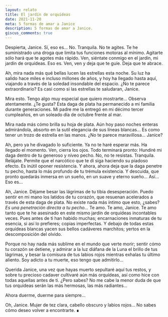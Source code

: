 ```yaml
---
layout: relato
title: El jardín de orquídeas
date: 2021-11-20
meta: 5 formas de amar a Janice
description: 5 formas de amar a Janice.
giscus_comments: true
---
```


<p class="first">Despierta, Janice. Sí, eso es... No. Tranquila. No te agites. Te he suministrado una droga que limita tus funciones motoras al mínimo. Agitarte sólo hará que te agotes más rápido. Ven, siéntate conmigo en el jardín, mi jardín de orquídeas. Eso es. Ven, ven y deja que te guíe. Deja que te abrace.</p>

Ah, mira nada más qué bellas lucen las estrellas esta noche. Su luz ha salido hace miles e incluso millones de años, y hoy ha llegado hasta aquí, viajando a través de la soledad insondable del espacio. ¿No te parece extraordinario? Es casi como si las estrellas te saludaran, Janice. 

Mira esto. Tengo algo muy especial que quiero mostrarte… Observa atentamente. ¿Te gusta? Esta daga de plata ha permanecido a mi familia durante generaciones. Mi padre me la entregó en mi décimo tercer cumpleaños, en un soleado día de octubre frente al mar. 

Mira nada más cómo brilla su hoja de plata. Aún hoy paso noches enteras admirándola, absorto en la sutil elegancia de sus líneas blancas… Es como tener un trozo de estrella en las manos. ¿No te parece maravillosa… Janice?

Ah, pero ya he divagado lo suficiente. Ya no te haré esperar más. Ha llegado el momento. Ven, cierra los ojos. Todo terminará pronto: Hundiré mi daga dentro de tu generoso y níveo pecho. No, no te resistas. Tranquila. Relájate. Permite que el narcótico que te di siga haciendo su piadoso efecto. Es inútil oponer resistencia. Y ahora, ahora deja que la daga penetre tu pecho, hasta lo más profundo de tu trémula existencia. Y descuida, que pronto quedarás inmersa en un sueño, en un suave y eterno sueño… Así… Eso es…

Ah, Janice. Déjame besar las lágrimas de tu tibia desesperación. Puedo sentir en mi mano los latidos de tu corazón, que resuenan acelerados a través de esta daga de plata. No existe nada más íntimo que esto, ¿sabes? *Es una penetración directa a tu pecho…* Te amo. Te amo, Janice. Te amo tanto que te he asesinado en este mismo jardín de orquídeas incontables veces. Pues antes de ti han habido muchas; encarnaciones inmaturas de tu esencia, si así lo prefieres; copias imperfectas. Y debajo de todas estas orquídeas blancas yacen sus bellos cadáveres marchitos; yertos en la descomposición del olvido. 

Porque no hay nada más sublime en el mundo que verte morir; sentir cómo tu corazón se detiene, y admirar a la luz diáfana de la Luna el brillo de tus lágrimas, y besar la comisura de tus labios rojos mientras exhalas tu último aliento. Soy adicto a tu muerte, eso tengo que admitirlo... 

Querida Janice, una vez que hayas muerto sepultaré aquí tus restos, y sobre tu precioso cadaver cultivaré aún más orquídeas, así como hice con todas aquellas antes de ti. ¿Pero sabes? No me cabe la menor duda de que tus orquídeas serán las más hermosas, las más radiantes... 

Ahora duerme, duerme para siempre…

Oh, Janice. Mujer de tez clara, cabello obscuro y labios rojos... No sabes cómo deseo volver a encontrarte. ∎